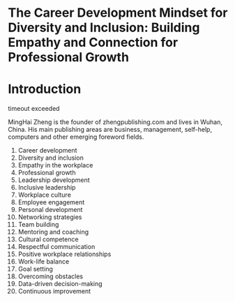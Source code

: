 # The Career Development Mindset for Diversity and Inclusion: Building Empathy and Connection for Professional Growth

# Introduction

timeout exceeded

MingHai Zheng is the founder of zhengpublishing.com and lives in Wuhan, China. His main publishing areas are business, management, self-help, computers and other emerging foreword fields.



1. Career development
2. Diversity and inclusion
3. Empathy in the workplace
4. Professional growth
5. Leadership development
6. Inclusive leadership
7. Workplace culture
8. Employee engagement
9. Personal development
10. Networking strategies
11. Team building
12. Mentoring and coaching
13. Cultural competence
14. Respectful communication
15. Positive workplace relationships
16. Work-life balance
17. Goal setting
18. Overcoming obstacles
19. Data-driven decision-making
20. Continuous improvement

